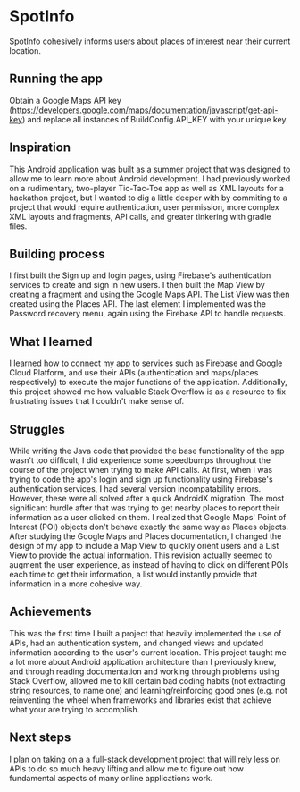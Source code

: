 # SpotInfo
SpotInfo cohesively informs users about places of interest near their current location.

## Running the app
Obtain a Google Maps API key (https://developers.google.com/maps/documentation/javascript/get-api-key) and replace all instances of BuildConfig.API_KEY with your unique key.

## Inspiration
This Android application was built as a summer project that was designed to allow me to learn more about Android development. I had previously worked on a rudimentary, two-player Tic-Tac-Toe app as well as XML layouts for a hackathon project, but I wanted to dig a little deeper with by commiting to a project that would require authentication, user permission, more complex XML layouts and fragments, API calls, and greater tinkering with gradle files.

## Building process
I first built the Sign up and login pages, using Firebase's authentication services to create and sign in new users. I then built the Map View by creating a fragment and using the Google Maps API. The List View was then created using the Places API. The last element I implemented was the Password recovery menu, again using the Firebase API to handle requests.

## What I learned
I learned how to connect my app to services such as Firebase and Google Cloud Platform, and use their APIs (authentication and maps/places respectively) to execute the major functions of the application. Additionally, this project showed me how valuable Stack Overflow is as a resource to fix
frustrating issues that I couldn't make sense of.

## Struggles
While writing the Java code that provided the base functionality of the app wasn't too difficult, I did experience some speedbumps throughout the course of the project when trying to make API calls. At first, when I was trying to code the app's login and sign up functionality using Firebase's authentication services, I had several version incompatability errors. However, these were all solved after a quick AndroidX migration. The most significant hurdle after that was trying to get nearby places to report their information as a user clicked on them. I realized that Google Maps' Point of Interest (POI) objects don't behave exactly the same way as Places objects. After studying the Google Maps and Places documentation, I changed the design of my app to include a Map View to quickly orient users and a List View to provide the actual information. This revision actually seemed to augment the user experience, as instead of having to click on different POIs each time to get their information, a list would instantly provide that information in a more cohesive way.

## Achievements
This was the first time I built a project that heavily implemented the use of APIs, had an authentication system, and changed views and updated information according to the user's current location. This project taught me a lot more about Android application architecture than I previously knew, and through reading documentation and working through problems using Stack Overflow, allowed me to kill certain bad coding habits (not extracting string resources, to name one) and learning/reinforcing good ones (e.g. not reinventing the wheel when frameworks and libraries exist that achieve what your are trying to accomplish.

## Next steps
I plan on taking on a a full-stack development project that will rely less on APIs to do so much heavy lifting and allow me to figure out how fundamental aspects of many online applications work.

